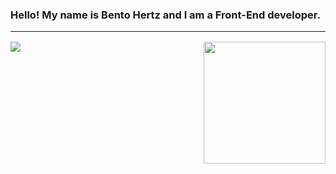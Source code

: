 ### Hello! My name is Bento Hertz and I am a Front-End developer.

<hr style="margin-bottom:16px;width:100%;"/>

<div style="width:100%;display:flex;gap:24px;justify-content:space-between;">
<img src="https://github-readme-stats.vercel.app/api?username=Bento-Hertz&show_icons=true&theme=tokyonight"/>
<img style="height:195px" src="https://github-readme-stats.vercel.app/api/top-langs/?username=Bento-Hertz&layout=compact&theme=tokyonight"/>
</div>


